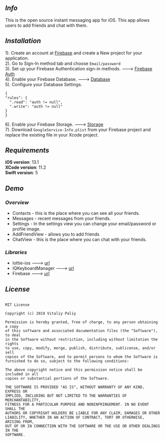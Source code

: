 ## _Info_
This is the open source instant messaging app for iOS. This app allows users to add friends and chat with them.
## _Installation_
 1). Create an account at [Firebase](https://console.firebase.google.com/u/0/) and create a New project for your application.\
 2). Go to Sign-In method tab and choose `Email/password`\
 3). Set up your Firebase Authentication sign-in methods. ---> [Firebase Auth](https://firebase.google.com/docs/auth)\
 4). Enable your Firebase Database. ---> [Database](https://firebase.google.com/docs/database)\
 5). Configure your Database Settings.
  ```
 {
  "rules": {
    ".read": "auth != null",
    ".write": "auth != null"
  }
}
 ```
 6). Enable your Firebase Storage. ---> [Storage](https://firebase.google.com/docs/storage)\
 7). Download `GoogleService-Info.plist` from your Firebase project and replace the existing file in your Xcode project.
 
 ## _Requirements_
 **iOS version**: 13.1\
 **XCode version**: 11.2\
 **Swift version**: 5
 
 ## _Demo_
 
  ### _Overview_
 - Contacts - this is the place where you can see all your friends.
 - Messages - recent messages from your friends.
 - Settings - In the settings view you can change your email/password or profile image.
 - AddFriendView  - allows you to add friends
 - ChatView - this is the place where you can chat with your friends.

### _Libraries_
 - lottie-ios ---> [url](https://github.com/airbnb/lottie-ios)
 - IQKeyboardManager ---> [url](https://github.com/hackiftekhar/IQKeyboardManager)
 - Firebase ---> [url](https://firebase.google.com/)

 ## _License_
```

MIT License

Copyright (c) 2019 Vitaliy Paliy

Permission is hereby granted, free of charge, to any person obtaining a copy
of this software and associated documentation files (the "Software"), to deal
in the Software without restriction, including without limitation the rights
to use, copy, modify, merge, publish, distribute, sublicense, and/or sell
copies of the Software, and to permit persons to whom the Software is
furnished to do so, subject to the following conditions:

The above copyright notice and this permission notice shall be included in all
copies or substantial portions of the Software.

THE SOFTWARE IS PROVIDED "AS IS", WITHOUT WARRANTY OF ANY KIND, EXPRESS OR
IMPLIED, INCLUDING BUT NOT LIMITED TO THE WARRANTIES OF MERCHANTABILITY,
FITNESS FOR A PARTICULAR PURPOSE AND NONINFRINGEMENT. IN NO EVENT SHALL THE
AUTHORS OR COPYRIGHT HOLDERS BE LIABLE FOR ANY CLAIM, DAMAGES OR OTHER
LIABILITY, WHETHER IN AN ACTION OF CONTRACT, TORT OR OTHERWISE, ARISING FROM,
OUT OF OR IN CONNECTION WITH THE SOFTWARE OR THE USE OR OTHER DEALINGS IN THE
SOFTWARE.
```
